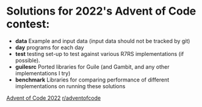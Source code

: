 # Solutions for 2022's Advent of Code contest:
- **data**    Example and input data (input data should not be tracked by git)
- **day**     programs for each day
- **test**    testing set-up to test against various R7RS implementations (if possible).
- **guilesrc** Ported libraries for Guile (and Gambit, and any other implementations I try)
- **benchmark** Libraries for comparing performance of different implementations on running these solutions


[Advent of Code 2022](https://adventofcode.com/2022)
[r/adventofcode](https://www.reddit.com/r/adventofcode/)

